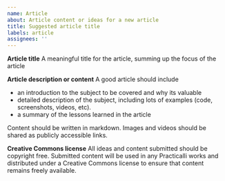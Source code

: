 ```yaml
---
name: Article
about: Article content or ideas for a new article
title: Suggested article title
labels: article
assignees: ''
---
```


**Article title**
A meaningful title for the article, summing up the focus of the article

**Article description or content**
A good article should include

* an introduction to the subject to be covered and why its valuable
* detailed description of the subject, including lots of examples (code, screenshots, videos, etc).
* a summary of the lessons learned in the article

Content should be written in markdown.  Images and videos should be shared as publicly accessible links.

**Creative Commons license**
All ideas and content submitted should be copyright free. Submitted content will be used in any Practicalli works and distributed under a Creative Commons license to ensure that content remains freely available.
